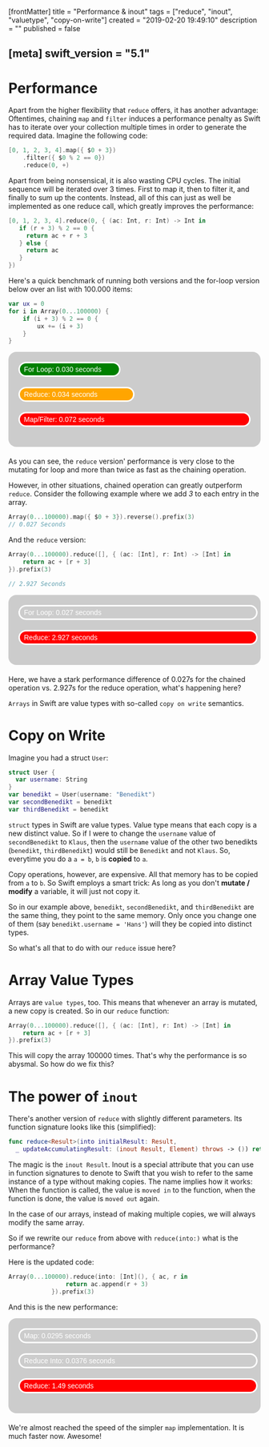 [frontMatter]
title = "Performance & inout"
tags = ["reduce", "inout", "valuetype", "copy-on-write"]
created = "2019-02-20 19:49:10"
description = ""
published = false

[meta]
swift_version = "5.1"
---

# Performance

Apart from the higher flexibility that `reduce` offers, it has another
advantage: Oftentimes, chaining `map` and `filter` induces a performance
penalty as Swift has to iterate over your collection multiple times in
order to generate the required data. Imagine the following code:

``` Swift
[0, 1, 2, 3, 4].map({ $0 + 3})
    .filter({ $0 % 2 == 0})
    .reduce(0, +)
```

Apart from being nonsensical, it is also wasting CPU cycles. The initial
sequence will be iterated over 3 times. First to map it, then to filter
it, and finally to sum up the contents. Instead, all of this can just as
well be implemented as one reduce call, which greatly improves the
performance:

``` Swift
[0, 1, 2, 3, 4].reduce(0, { (ac: Int, r: Int) -> Int in 
   if (r + 3) % 2 == 0 {
     return ac + r + 3
   } else {
     return ac
   }
})
```

Here\'s a quick benchmark of running both versions and the for-loop
version below over an list with 100.000 items:

``` Swift
var ux = 0
for i in Array(0...100000) {
    if (i + 3) % 2 == 0 {
        ux += (i + 3)
    }
}
```

<style type="text/css">
.linechart {
    border: 3px solid white;
    border-radius: 32px;
    font-family: Sans-Serif;
    color: white;
    font-weight: normal;
    padding: 4px;
    margin-bottom: 20px;
}
.redxx {
    background-color: red;
}
.greenxx {
    background-color: green;
}
.linechart > span {
    padding: 4px;
}
h3.ggx {
    font-family: Sans-Serif;
font-weight: normal;
}
.orangexx {
    background-color: orange;
}
</style>
<div style="background-color: #ccc; padding: 20px; border-radius: 16px; margin-bottom: 20px;">
<div class="linechart greenxx" style="width: 41%">
<span>For Loop: 0.030 seconds</span>
</div>
<div class="linechart orangexx" style="width: 47%">
<span>Reduce: 0.034 seconds</span>
</div>
<div class="linechart redxx">
<span>Map/Filter: 0.072 seconds</span>
</div>
</div>

As you can see, the `reduce` version\' performance is very close to the
mutating for loop and more than twice as fast as the chaining operation.

However, in other situations, chained operation can greatly outperform
`reduce`. Consider the following example where we add *3* to each entry in the array.

``` Swift
Array(0...100000).map({ $0 + 3}).reverse().prefix(3)
// 0.027 Seconds
```

And the `reduce` version:

``` Swift
Array(0...100000).reduce([], { (ac: [Int], r: Int) -> [Int] in
    return ac + [r + 3]
}).prefix(3)

// 2.927 Seconds
```

<div style="background-color: #ccc; padding: 20px; border-radius: 16px; margin-bottom: 20px;">
<div class="linechart" style="width: 100%">
<span>For Loop: 0.027 seconds</span>
</div>
<div class="linechart redxx" style="width: 100%">
<span>Reduce: 2.927 seconds</span>
</div>
</div>

Here, we have a stark performance difference of 0.027s for the chained
operation vs. 2.927s for the reduce operation, what\'s happening
here?

`Arrays` in Swift are value types with so-called `copy on write` semantics.

# Copy on Write

Imagine you had a struct `User`: 
``` Swift
struct User {
  var username: String
}
var benedikt = User(username: "Benedikt")
var secondBenedikt = benedikt
var thirdBenedikt = benedikt
```

`struct` types in Swift are value types. Value type means that each copy
is a new distinct value. So if I were to change the `username` value of `secondBenedikt` to
`Klaus`, then the `username` value of the other two benedikts (`benedikt`, `thirdBenedikt`)
would still be `Benedikt` and not `Klaus`. So, everytime you do a `a = b`, `b` is **copied** to `a`.

Copy operations, however, are expensive. All that memory has to be copied from `a` to `b`. So Swift employs
a smart trick: As long as you don't **mutate / modify** a variable, it will just not copy it. 

So in our example above, `benedikt`, `secondBenedikt`, and `thirdBenedikt` are the same thing, they point
to the same memory. Only once you change one of them (say `benedikt.username = 'Hans'`) will they be copied
into distinct types.

So what's all that to do with our `reduce` issue here?

# Array Value Types

Arrays are `value types`, too. This means that whenever an array is mutated, a new copy is created.
So in our `reduce` function:

``` Swift
Array(0...100000).reduce([], { (ac: [Int], r: Int) -> [Int] in
    return ac + [r + 3]
}).prefix(3)
```

This will copy the array 100000 times. That's why the performance is so abysmal. 
So how do we fix this?

# The power of `inout`

There's another version of `reduce` with slightly different parameters. Its function signature
looks like this (simplified):

``` Swift
func reduce<Result>(into initialResult: Result, 
  _ updateAccumulatingResult: (inout Result, Element) throws -> ()) rethrows -> Result
```

The magic is the `inout Result`. Inout is a special attribute that you can use
in function signatures to denote to Swift that you wish to refer to the same instance of
a type without making copies. The name implies how it works: When the function is called, the
value is `moved in` to the function, when the function is done, the value is `moved out` again.

In the case of our arrays, instead of making multiple copies, we will always modify the same array.

So if we rewrite our `reduce` from above with `reduce(into:)` what is the performance?

Here is the updated code:

``` Swift
Array(0...100000).reduce(into: [Int](), { ac, r in
                return ac.append(r + 3)
            }).prefix(3)
```

And this is the new performance:

<div style="background-color: #ccc; padding: 20px; border-radius: 16px; margin-bottom: 20px;">
<div class="linechart" style="width: 100%">
<span>Map: 0.0295 seconds</span>
</div>
<div class="linechart" style="width: 100%">
<span>Reduce Into: 0.0376 seconds</span>
</div>
<div class="linechart redxx" style="width: 100%">
<span>Reduce: 1.49 seconds</span>
</div>
</div>

We're almost reached the speed of the simpler `map` implementation. It is much
faster now. Awesome!

